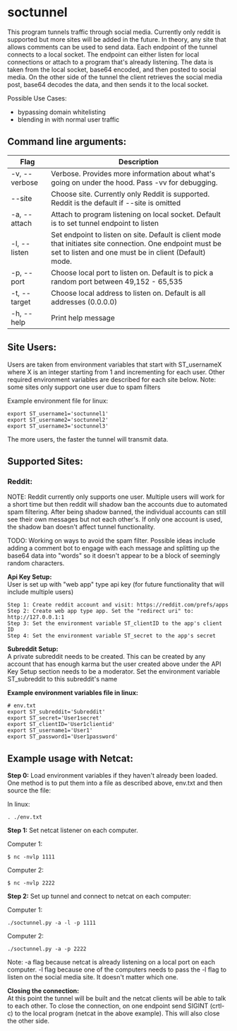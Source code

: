 # soctunnel  

This program tunnels traffic through social media. Currently only reddit is supported but more sites will be added in the future. In theory, any site that allows comments can be used to send data. Each endpoint of the tunnel connects to a local socket. The endpoint can either listen for local connections or attach
to a program that's already listening. The data is taken from the local socket, base64 encoded, and then posted to social media. On the other side of the tunnel the client retrieves the social media post, base64 decodes the data, and then sends it to the local socket.

Possible Use Cases:  
- bypassing domain whitelisting
- blending in with normal user traffic


<h2>Command line arguments:</h2>  

Flag | Description
----------------------|---------
-v, --verbose |           Verbose. Provides more information about what's going on under the hood. Pass -vv for debugging.
--site |                  Choose site. Currently only Reddit is supported. Reddit is the default if --site is omitted
-a, --attach |            Attach to program listening on local socket. Default is to set tunnel endpoint to listen
-l, --listen |            Set endpoint to listen on site. Default is client mode that initiates site connection. One endpoint must be set to listen and one must be             in client (Default) mode.
-p, --port |              Choose local port to listen on. Default is to pick a random port between 49,152 - 65,535
-t, --target |            Choose local address to listen on. Default is all addresses (0.0.0.0)
-h, --help |              Print help message

<h2>Site Users:</h2>  

Users are taken from environment variables that start with ST_usernameX where
X is an integer starting from 1 and incrementing for each user. Other required environment variables
are described for each site below. Note: some sites only support one user due to spam filters

Example environment file for linux:

    export ST_username1='soctunnel1'  
    export ST_username2='soctunnel2'  
    export ST_username3='soctunnel3'  

The more users, the faster the tunnel will transmit data.

<h2>Supported Sites:</h2>  

<h3>Reddit:</h3>  
  
NOTE: Reddit currently only supports one user. Multiple users will work for a short time but then reddit will
shadow ban the accounts due to automated spam filtering. After being shadow banned, the individual accounts can still see their own messages 
but not each other's. If only one account is used, the shadow ban doesn't affect tunnel functionality. 

TODO: Working on ways to avoid the spam filter. Possible ideas include adding a comment bot to engage with
each message and splitting up the base64 data into "words" so it doesn't appear to be a block of seemingly random characters.

**Api Key Setup:**  
User is set up with "web app" type api key (for future functionality that will include multiple users)  
    
    Step 1: Create reddit account and visit: https://reddit.com/prefs/apps  
    Step 2: Create web app type app. Set the "redirect uri" to: http://127.0.0.1:1  
    Step 3: Set the environment variable ST_clientID to the app's client ID  
    Step 4: Set the environment variable ST_secret to the app's secret  

**Subreddit Setup:**  
A private subreddit needs to be created. This can be created by any account that has enough karma but the user created above under the API Key Setup section
needs to be a moderator. Set the environment variable ST_subreddit to this subreddit's name

**Example environment variables file in linux:**  

    # env.txt
    export ST_subreddit='Subreddit'  
    export ST_secret='User1secret'  
    export ST_clientID='User1clientid'  
    export ST_username1='User1'  
    export ST_password1='User1password'  


<h2>Example usage with Netcat:</h2>  
  
**Step 0:** Load environment variables if they haven't already been loaded. One method is to put them into a file as described above, env.txt and then source the file:    

In linux:  
    
    . ./env.txt  

**Step 1:** Set netcat listener on each computer.  

Computer 1:  
    
    $ nc -nvlp 1111  

Computer 2:  
    
    $ nc -nvlp 2222  

**Step 2:** Set up tunnel and connect to netcat on each computer:  

Computer 1:  

    ./soctunnel.py -a -l -p 1111  

Computer 2:  
    
    ./soctunnel.py -a -p 2222  

Note: -a flag because netcat is already listening on a local port on each computer. -l flag because one of the computers needs to pass the -l flag to listen on the social media site. It doesn't matter which one.  

**Closing the connection:**  
At this point the tunnel will be built and the netcat clients will be able to talk to each other. To close the connection, on one endpoint send SIGINT (crtl-c) to the local program (netcat in the above example). This will also close the other side.




